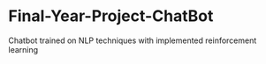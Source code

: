 # Final-Year-Project-ChatBot
Chatbot trained on NLP techniques with implemented reinforcement learning

